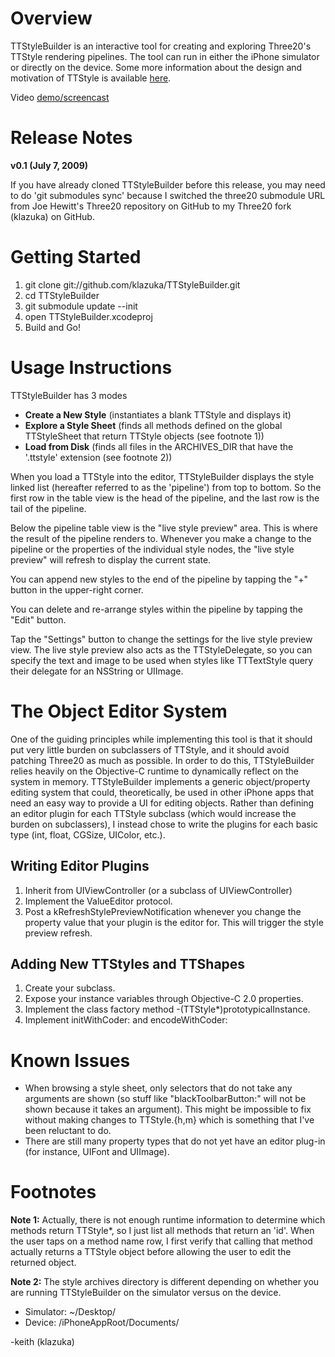 Overview
========
TTStyleBuilder is an interactive tool for creating and exploring Three20's TTStyle rendering pipelines. The tool can run in either the iPhone simulator or directly on the device. Some more information about the design and motivation of TTStyle is available [here](http://groups.google.com/group/three20/web/understanding-ttstyle).

Video [demo/screencast](http://www.vimeo.com/5429347)

Release Notes
==============
**v0.1 (July 7, 2009)**  

If you have already cloned TTStyleBuilder before this release, you may need to do 'git submodules sync' because I switched the three20 submodule URL from Joe Hewitt's Three20 repository on GitHub to my Three20 fork (klazuka) on GitHub.

Getting Started
===============
1. git clone git://github.com/klazuka/TTStyleBuilder.git
2. cd TTStyleBuilder
3. git submodule update --init
4. open TTStyleBuilder.xcodeproj
5. Build and Go!

Usage Instructions
==================
TTStyleBuilder has 3 modes

- **Create a New Style** (instantiates a blank TTStyle and displays it)
- **Explore a Style Sheet** (finds all methods defined on the global TTStyleSheet that return TTStyle objects (see footnote 1))
- **Load from Disk** (finds all files in the ARCHIVES_DIR that have the '.ttstyle' extension (see footnote 2))

When you load a TTStyle into the editor, TTStyleBuilder displays the style linked list (hereafter referred to as the 'pipeline') from top to bottom. So the first row in the table view is the head of the pipeline, and the last row is the tail of the pipeline.

Below the pipeline table view is the "live style preview" area. This is where the result of the pipeline renders to. Whenever you make a change to the pipeline or the properties of the individual style nodes, the "live style preview" will refresh to display the current state.

You can append new styles to the end of the pipeline by tapping the "+" button in the upper-right corner.

You can delete and re-arrange styles within the pipeline by tapping the "Edit" button. 

Tap the "Settings" button to change the settings for the live style preview view. The live style preview also acts as the TTStyleDelegate, so you can specify the text and image to be used when styles like TTTextStyle query their delegate for an NSString or UIImage.

The Object Editor System
========================
One of the guiding principles while implementing this tool is that it should put very little burden on subclassers of TTStyle, and it should avoid patching Three20 as much as possible. In order to do this, TTStyleBuilder relies heavily on the Objective-C runtime to dynamically reflect on the system in memory. TTStyleBuilder implements a generic object/property editing system that could, theoretically, be used in other iPhone apps that need an easy way to provide a UI for editing objects. Rather than defining an editor plugin for each TTStyle subclass (which would increase the burden on subclassers), I instead chose to write the plugins for each basic type (int, float, CGSize, UIColor, etc.).

Writing Editor Plugins
----------------------
1. Inherit from UIViewController (or a subclass of UIViewController)
2. Implement the ValueEditor protocol.
3. Post a kRefreshStylePreviewNotification whenever you change the property value that your plugin is the editor for. This will trigger the style preview refresh.

Adding New TTStyles and TTShapes
--------------------------------
1. Create your subclass.
2. Expose your instance variables through Objective-C 2.0 properties.
3. Implement the class factory method -(TTStyle*)prototypicalInstance.
4. Implement initWithCoder: and encodeWithCoder:

Known Issues
============
* When browsing a style sheet, only selectors that do not take any arguments are shown (so stuff like "blackToolbarButton:" will not be shown because it takes an argument). This might be impossible to fix without making changes to TTStyle.{h,m} which is something that I've been reluctant to do.
* There are still many property types that do not yet have an editor plug-in (for instance, UIFont and UIImage).

Footnotes
=========
**Note 1:**
Actually, there is not enough runtime information to determine which methods return TTStyle*, so I just list all methods that return an 'id'. When the user taps on a method name row, I first verify that calling that method actually returns a TTStyle object before allowing the user to edit the returned object. 

**Note 2:**
The style archives directory is different depending on whether you are running TTStyleBuilder on the simulator versus on the device.
 
* Simulator: ~/Desktop/
* Device: /iPhoneAppRoot/Documents/

-keith
(klazuka)
